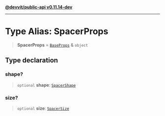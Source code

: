 [**@devvit/public-api v0.11.14-dev**](../../../../../../README.md)

---

# Type Alias: SpacerProps

> **SpacerProps** = [`BaseProps`](BaseProps.md) & `object`

## Type declaration

### shape?

> `optional` **shape**: [`SpacerShape`](SpacerShape.md)

### size?

> `optional` **size**: [`SpacerSize`](SpacerSize.md)
